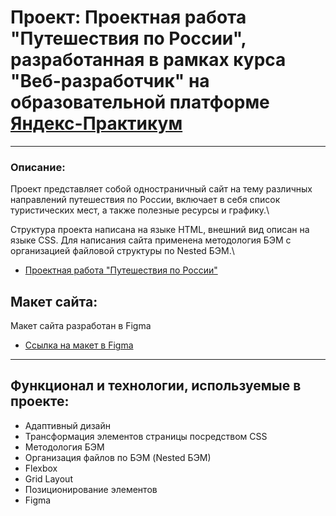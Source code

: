 # Проект: Проектная работа "Путешествия по России", разработанная в рамках курса "Веб-разработчик" на образовательной платформе [Яндекс-Практикум](https://practicum.yandex.ru/)
-----
### Описание:
Проект представляет собой одностраничный сайт на тему различных направлений путешествия по России, включает в себя список туристических мест, а также полезные ресурсы и графику.\

Структура проекта написана на языке HTML, внешний вид описан на языке CSS.  Для написания сайта применена методология БЭМ с организацией файловой структуры по Nested БЭМ.\

* [Проектная работа "Путешествия по России"]()

## Макет сайта:
Макет сайта разработан в Figma

* [Ссылка на макет в Figma](https://www.figma.com/file/5S2WSbEFL6awjVWJ0NWL8Q/Sprint-3_-Russia-_-desktop-mobile?node-id=28503%3A0)
-----
## Функционал и технологии, используемые в проекте:
- Адаптивный дизайн
- Трансформация элементов страницы посредством CSS
- Методология БЭМ
- Организация файлов по БЭМ (Nested БЭМ)
- Flexbox
- Grid Layout
- Позиционирование элементов
- Figma
